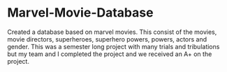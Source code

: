 # Marvel-Movie-Database

Created a database based on marvel movies. This consist of the movies, movie directors, superheroes, superhero powers, powers, actors and gender. This was a semester long project with many trials and tribulations but my team and I completed the project and we received an A+ on the project. 
